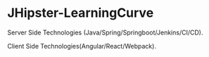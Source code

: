 # JHipster-LearningCurve

Server Side Technologies (Java/Spring/Springboot/Jenkins/CI/CD).

Client Side Technologies(Angular/React/Webpack). 
